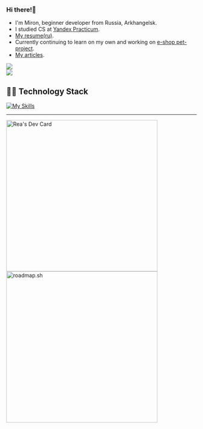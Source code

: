 <div align="left">

### Hi there!👋
- I'm Miron, beginner developer from Russia, Arkhangelsk.
- I studied CS at [Yandex Practicum](https://practicum.yandex.ru/backend-developer/).
- [My resume(ru)](https://reamisd.notion.site/Resume-589b97f88fbc4ce98cbac86568752ab7?pvs=4).
- Currently continuing to learn on my own and working on [e-shop pet-project](https://github.com/Reagent992/stamps).
- [My articles](https://medium.com/@reagent992).

![](https://hit.yhype.me/github/profile?user_id=76998547)\
![](https://komarev.com/ghpvc/?username=Reagent992&color=007bff&label=Profile+Views&style=flat)

## 👨‍💻 Technology Stack
[![My Skills](https://skillicons.dev/icons?i=py,django,docker,nginx,sqlite,postgresql,html,git,bash,github,githubactions,md,vscode)](https://github.com/Reagent992)
</div>
<hr>
<div>
<a href="https://app.daily.dev/rea"><img src="https://api.daily.dev/devcards/v2/BZJrQORsi4S056Kn8xh3n.png?type=default&r=os7" width="400" alt="Rea's Dev Card"/></a>
<a href="https://roadmap.sh"><img src="https://api.roadmap.sh/v1-badge/tall/657f41665145316d2518b17c?variant=dark&roadmaps=backend" width="400" alt="roadmap.sh"/></a>
</div>
